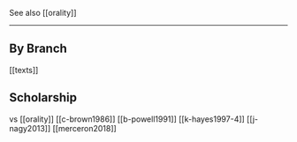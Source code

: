 See also [[orality]]

---

## By Branch
[[texts]]
## Scholarship
vs [[orality]]
[[c-brown1986]]
[[b-powell1991]]
[[k-hayes1997-4]]
[[j-nagy2013]]
[[merceron2018]]